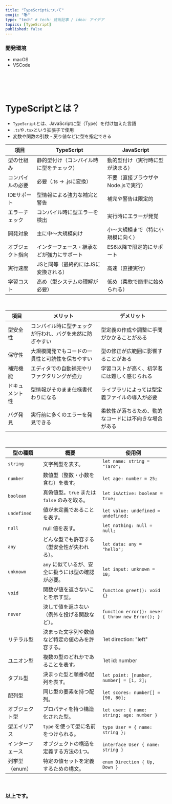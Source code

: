 ```yaml
---
title: "TypeScriptについて"
emoji: "📚"
type: "tech" # tech: 技術記事 / idea: アイデア
topics: [TypeScript]
published: false
---
```

### 開発環境
- macOS
- VSCode

<br>
<br>
<br>

# TypeScriptとは？
- `TypeScript`とは、JavaScriptに型（Type）を付け加えた言語
- `.ts`や`.tsx`という拡張子で使用
- 変数や関数の引数・戻り値などに型を指定できる



| 項目             | TypeScript                                     | JavaScript                              |
|------------------|------------------------------------------------|------------------------------------------|
| 型の仕組み       | 静的型付け（コンパイル時に型をチェック）       | 動的型付け（実行時に型が決まる）        |
| コンパイルの必要 | 必要（.ts → .jsに変換）                        | 不要（直接ブラウザやNode.jsで実行）     |
| IDEサポート      | 型情報による強力な補完と警告                   | 補完や警告は限定的                      |
| エラーチェック   | コンパイル時に型エラーを検出                   | 実行時にエラーが発覚                     |
| 開発対象         | 主に中〜大規模向け                             | 小〜大規模まで（特に小規模に向く）      |
| オブジェクト指向 | インターフェース・継承などが強力にサポート     | ES6以降で限定的にサポート               |
| 実行速度         | JSと同等（最終的にはJSに変換される）           | 高速（直接実行）                         |
| 学習コスト       | 高め（型システムの理解が必要）                 | 低め（柔軟で簡単に始められる）           |


<br>


| 項目     | メリット                                                                 | デメリット                                      |
|----------|--------------------------------------------------------------------------|-------------------------------------------------|
| 型安全性 | コンパイル時に型チェックが行われ、バグを未然に防ぎやすい               | 型定義の作成や調整に手間がかかることがある      |
| 保守性   | 大規模開発でもコードの一貫性と可読性を保ちやすい                         | 型の修正が広範囲に影響することがある            |
| 補完機能 | エディタでの自動補完やリファクタリングが強力                            | 学習コストが高く、初学者には難しく感じられる    |
| ドキュメント性 | 型情報がそのまま仕様書代わりになる                                  | ライブラリによっては型定義ファイルの導入が必要   |
| バグ発見 | 実行前に多くのエラーを発見できる                                         | 柔軟性が落ちるため、動的なコードには不向きな場合がある |


<br>

| 型の種類         | 概要                                                                 | 使用例                                             |
|------------------|----------------------------------------------------------------------|----------------------------------------------------|
| `string`         | 文字列型を表す。                                                     | `let name: string = "Taro";`                      |
| `number`         | 数値型（整数・小数を含む）を表す。                                    | `let age: number = 25;`                           |
| `boolean`        | 真偽値型。`true` または `false` のみを取る。                         | `let isActive: boolean = true;`                   |
| `undefined`      | 値が未定義であることを表す。                                          | `let value: undefined = undefined;`               |
| `null`           | null 値を表す。                                                      | `let nothing: null = null;`                       |
| `any`            | どんな型でも許容する（型安全性が失われる）。                        | `let data: any = "hello";`                        |
| `unknown`        | `any` に似ているが、安全に扱うには型の確認が必要。                   | `let input: unknown = 10;`                        |
| `void`           | 関数が値を返さないことを示す型。                                     | `function greet(): void {}`                       |
| `never`          | 決して値を返さない（例外を投げる関数など）。                         | `function error(): never { throw new Error(); }`  |
| リテラル型        | 決まった文字列や数値など特定の値のみを許容する。                     | `let direction: "left" | "right";`              |
| ユニオン型        | 複数の型のどれかであることを表す。                                   | `let id: number | string;`                        |
| タプル型          | 決まった型と順番の配列を表す。                                       | `let point: [number, number] = [1, 2];`           |
| 配列型            | 同じ型の要素を持つ配列。                                              | `let scores: number[] = [90, 80];`                |
| オブジェクト型    | プロパティを持つ構造化された型。                                     | `let user: { name: string; age: number }`         |
| 型エイリアス      | `type` を使って型に名前をつけられる。                                | `type User = { name: string };`                   |
| インターフェース   | オブジェクトの構造を定義する方法の1つ。                            | `interface User { name: string }`                 |
| 列挙型（enum）     | 特定の値セットを定義するための構文。                                | `enum Direction { Up, Down }`                     |




<br>


### 以上です。

<br>
<br>
<br>